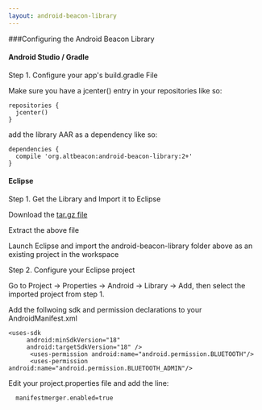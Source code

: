 ```yaml
---
layout: android-beacon-library
---
```


###Configuring the Android Beacon Library

#### Android Studio / Gradle 


Step 1. Configure your app's build.gradle File

Make sure you have a jcenter() entry in your repositories like so:

   ```
   repositories {
     jcenter()
   }
   ```

add the library AAR as a dependency like so:

   ```
   dependencies {
     compile 'org.altbeacon:android-beacon-library:2+'
   }
   ```

#### Eclipse

Step 1. Get the Library and Import it to Eclipse

Download the [tar.gz file](download.html)

Extract the above file

Launch Eclipse and import the android-beacon-library folder above as an existing project in the workspace


Step 2. Configure your Eclipse project

Go to Project -> Properties -> Android -> Library -> Add, then select the imported project from step 1.

Add the follwoing sdk and permission declarations to your AndroidManifest.xml

   ```
   <uses-sdk
        android:minSdkVersion="18"
        android:targetSdkVersion="18" />
         <uses-permission android:name="android.permission.BLUETOOTH"/>
         <uses-permission android:name="android.permission.BLUETOOTH_ADMIN"/>
   ```

Edit your project.properties file and add the line:
   ```
     manifestmerger.enabled=true
   ```


